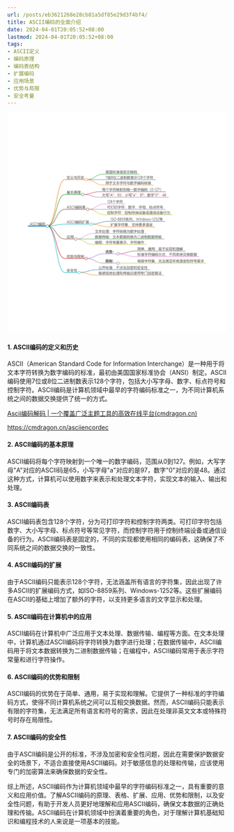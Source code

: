 ```yaml
---
url: /posts/eb3621268e28cb81a5df85e29d3f4bf4/
title: ASCII编码的全面介绍 
date: 2024-04-01T20:05:52+08:00
lastmod: 2024-04-01T20:05:52+08:00
tags:
- ASCII定义
- 编码原理
- 编码表结构
- 扩展编码
- 应用场景
- 优势与局限
- 安全考量
---
```



<img src="/images/2024_04_01 20_07_25.png" title="2024_04_01 20_07_25.png" alt="2024_04_01 20_07_25.png"/>

#### 1. ASCII编码的定义和历史

ASCII（American Standard Code for Information Interchange）是一种用于将文本字符转换为数字编码的标准，最初由美国国家标准协会（ANSI）制定。ASCII编码使用7位或8位二进制数表示128个字符，包括大小写字母、数字、标点符号和控制字符。ASCII编码是计算机领域中最早的字符编码标准之一，为不同计算机系统之间的数据交换提供了统一的方式。

[Ascii编码解码 | 一个覆盖广泛主题工具的高效在线平台(cmdragon.cn)](https://cmdragon.cn/asciiencordec)

https://cmdragon.cn/asciiencordec


#### 2. ASCII编码的基本原理

ASCII编码将每个字符映射到一个唯一的数字编码，范围从0到127。例如，大写字母"A"对应的ASCII码是65，小写字母"a"对应的是97，数字"0"对应的是48。通过这种方式，计算机可以使用数字来表示和处理文本字符，实现文本的输入、输出和处理。

#### 3. ASCII编码表

ASCII编码表包含128个字符，分为可打印字符和控制字符两类。可打印字符包括数字、大小写字母、标点符号等常见字符，而控制字符用于控制终端设备或通信设备的行为。ASCII编码表是固定的，不同的实现都使用相同的编码表，这确保了不同系统之间的数据交换的一致性。

#### 4. ASCII编码的扩展

由于ASCII编码只能表示128个字符，无法涵盖所有语言的字符集，因此出现了许多ASCII的扩展编码方式，如ISO-8859系列、Windows-1252等。这些扩展编码在ASCII的基础上增加了额外的字符，以支持更多语言的文字显示和处理。

#### 5. ASCII编码在计算机中的应用

ASCII编码在计算机中广泛应用于文本处理、数据传输、编程等方面。在文本处理中，计算机通过ASCII编码将字符转换为数字进行处理；在数据传输中，ASCII编码用于将文本数据转换为二进制数据传输；在编程中，ASCII编码常用于表示字符常量和进行字符操作。

#### 6. ASCII编码的优势和限制

ASCII编码的优势在于简单、通用，易于实现和理解。它提供了一种标准的字符编码方式，使得不同计算机系统之间可以互相交换数据。然而，ASCII编码只能表示有限的字符集，无法满足所有语言和符号的需求，因此在处理非英文文本或特殊符号时存在局限性。

#### 7. ASCII编码的安全性

由于ASCII编码是公开的标准，不涉及加密和安全性问题，因此在需要保护数据安全的场景下，不适合直接使用ASCII编码。对于敏感信息的处理和传输，应该使用专门的加密算法来确保数据的安全性。

综上所述，ASCII编码作为计算机领域中最早的字符编码标准之一，具有重要的意义和应用价值。了解ASCII编码的原理、表格、扩展、应用、优势和限制，以及安全性问题，有助于开发人员更好地理解和应用ASCII编码，确保文本数据的正确处理和传输。ASCII编码在计算机领域中扮演着重要的角色，对于理解计算机基础知识和编程技术的人来说是一项基本的技能。